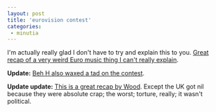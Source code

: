 ```yaml
---
layout: post
title: 'eurovision contest'
categories:
 - minutia
---
```



I'm actually really glad I don't have to try and explain this to you. <a href="http://ellensjourney.org/stranger/archives/000588.html">Great recap of a very weird Euro music thing I can't really explain</a>.



<strong>Update:</strong> <a href="http://www.benhammersley.com/archives/004745.html">Beh H also waxed a tad on the contest</a>.



<strong>Update update:</strong> <a href="http://www.missmonica.org/2003_05_01_archive.html#200338503">This is a great recap by Wood</a>. Except the UK got nil because they were absolute crap; the worst; torture, really; it wasn't political.
		



		